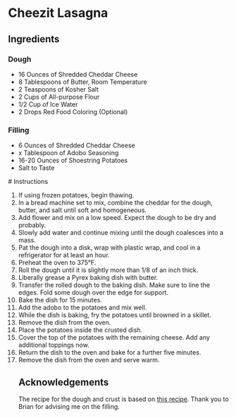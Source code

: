﻿# Cheezit Lasagna
## Ingredients 
### Dough
<ul> 
<li> 16 Ounces of Shredded Cheddar Cheese 
<li> 8 Tablespoons of Butter, Room Temperature 
<li> 2 Teaspoons of Kosher Salt
<li> 2 Cups of All-purpose Flour
<li> 1/2 Cup of Ice Water
<li> 2 Drops Red Food Coloring (Optional)
</ul>

### Filling 
<ul> 
<li> 6 Ounces of Shredded Cheddar Cheese 
<li> x Tablespoon of Adobo Seasoning 
<li> 16-20 Ounces of Shoestring Potatoes
<li> Salt to Taste
</ul>
# Instructions 
<ol>
<li> If using frozen potatoes, begin thawing.
<li> In a bread machine set to mix, combine the cheddar for the dough, butter, and salt until soft and homogeneous.
<li> Add flower and mix on a low speed. Expect the dough to be dry and probably.
<li> Slowly add water and continue mixing until the dough coalesces into a mass.
<li> Pat the dough into a disk, wrap with plastic wrap, and cool in a refrigerator for at least an hour.
<li> Preheat the oven to 375°F.
<li> Roll the dough until it is slightly more than 1/8 of an inch thick.
<li> Liberally grease a Pyrex baking dish with butter.
<li> Transfer the rolled dough to the baking dish. Make sure to line the edges. Fold some dough over the edge for support.
<li> Bake the dish for 15 minutes.
<li> Add the adobo to the potatoes and mix well.
<li> While the dish is baking, fry the potatoes until browned in a skillet.
<li> Remove the dish from the oven.
<li> Place the potatoes inside the crusted dish.
<li> Cover the top of the potatoes with the remaining cheese. Add any additional toppings now.
<li> Return the dish to the oven and bake for a further five minutes.
<li> Remove the dish from the oven and serve warm.

## Acknowledgements
The recipe for the dough and crust is based on [this recipe](https://www.goodfoodstories.com/homemade-cheez-its/). Thank you to Brian for advising me on the filling.
